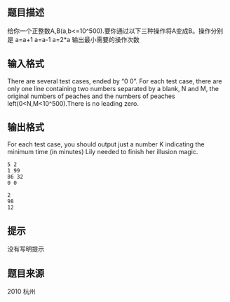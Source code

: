 


## 题目描述
给你一个正整数A,B(a,b<=10^500).要你通过以下三种操作将A变成B。操作分别是
a=a+1
a=a-1
a=2*a
输出最小需要的操作次数
## 输入格式
There are several test cases, ended by “0 0”.
For each test case, there are only one line containing two numbers separated by a blank, N and M, the original numbers of peaches and the numbers of peaches left(0<N,M<10^500).There is no leading zero.
## 输出格式
For each test case, you should output just a number K indicating the minimum time (in minutes) Lily needed to finish her illusion magic.

```input1
5 2
1 99
86 32
0 0

```

```output1
2
98
12
```

## 提示
没有写明提示
## 题目来源
2010 杭州


